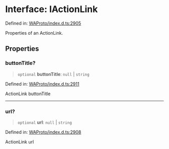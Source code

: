 # Interface: IActionLink

Defined in: [WAProto/index.d.ts:2905](https://github.com/Fokusdotid/bail/blob/dad8cbc7bd41e0c17126095b0fc017b92c3d85cf/WAProto/index.d.ts#L2905)

Properties of an ActionLink.

## Properties

### buttonTitle?

> `optional` **buttonTitle**: `null` \| `string`

Defined in: [WAProto/index.d.ts:2911](https://github.com/Fokusdotid/bail/blob/dad8cbc7bd41e0c17126095b0fc017b92c3d85cf/WAProto/index.d.ts#L2911)

ActionLink buttonTitle

***

### url?

> `optional` **url**: `null` \| `string`

Defined in: [WAProto/index.d.ts:2908](https://github.com/Fokusdotid/bail/blob/dad8cbc7bd41e0c17126095b0fc017b92c3d85cf/WAProto/index.d.ts#L2908)

ActionLink url
